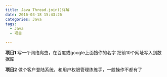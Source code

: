 ```yaml
---
title: Java Thread.join()详解
date: 2016-03-18 15:43:26
categories: Java
tags:
  - Java
  - 项目

---
```

**项目1**
写一个网络爬虫，在百度或google上面搜你的名字
把前10个网址写入到数据库

**项目2**
做个客户登陆系统，和用户权限管理练练手，一般操作不都有了
